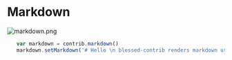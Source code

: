 # Markdown

![markdown.png](https://github.com/yaronn/blessed-contrib/raw/master/docs/images/markdown.png)

`````javascript
   var markdown = contrib.markdown()
   markdown.setMarkdown('# Hello \n blessed-contrib renders markdown using `marked-terminal`')
`````
